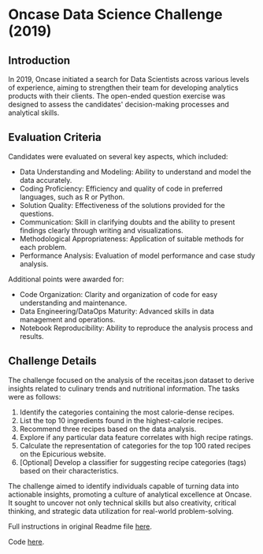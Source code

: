# Oncase Data Science Challenge (2019)

## Introduction
In 2019, Oncase initiated a search for Data Scientists across various levels of experience, aiming to strengthen their team for developing analytics products with their clients. The open-ended question exercise was designed to assess the candidates' decision-making processes and analytical skills.

## Evaluation Criteria
Candidates were evaluated on several key aspects, which included:

- Data Understanding and Modeling: Ability to understand and model the data accurately.
- Coding Proficiency: Efficiency and quality of code in preferred languages, such as R or Python.
- Solution Quality: Effectiveness of the solutions provided for the questions.
- Communication: Skill in clarifying doubts and the ability to present findings clearly through writing and visualizations.
- Methodological Appropriateness: Application of suitable methods for each problem.
- Performance Analysis: Evaluation of model performance and case study analysis.

Additional points were awarded for:

- Code Organization: Clarity and organization of code for easy understanding and maintenance.
- Data Engineering/DataOps Maturity: Advanced skills in data management and operations.
- Notebook Reproducibility: Ability to reproduce the analysis process and results.

## Challenge Details
The challenge focused on the analysis of the receitas.json dataset to derive insights related to culinary trends and nutritional information. The tasks were as follows:

1. Identify the categories containing the most calorie-dense recipes.
2. List the top 10 ingredients found in the highest-calorie recipes.
3. Recommend three recipes based on the data analysis.
4. Explore if any particular data feature correlates with high recipe ratings.
5. Calculate the representation of categories for the top 100 rated recipes on the Epicurious website.
6. [Optional] Develop a classifier for suggesting recipe categories (tags) based on their characteristics.

The challenge aimed to identify individuals capable of turning data into actionable insights, promoting a culture of analytical excellence at Oncase. It sought to uncover not only technical skills but also creativity, critical thinking, and strategic data utilization for real-world problem-solving.

Full instructions in original Readme file [here](https://github.com/danielbion/case_oncase/blob/master/data-scientist.md).

Code [here](https://github.com/danielbion/case_oncase/blob/master/Notebook.nb.html).

